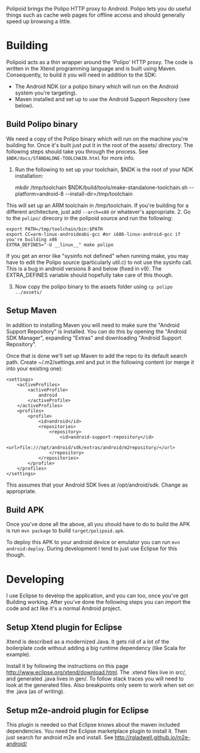 Polipoid brings the Polipo HTTP proxy to Android. Polipo lets you do useful things such as cache web pages for offline access and should generally speed up browsing a little.

Building
========

Polipoid acts as a thin wrapper around the 'Polipo' HTTP proxy. The code is written in the Xtend programming language and is built using Maven. Consequently, to build it you will need in addition to the SDK:

  - The Android NDK (or a polipo binary which will run on the Android system you're targeting).
  - Maven installed and set up to use the Android Support Repository (see below).

Build Polipo binary
-------------------

We need a copy of the Polipo binary which will run on the machine you're building for. Once it's built just put it in the root of the assets/ directory. The following steps should take you through the process. See `$NDK/docs/STANDALONE-TOOLCHAIN.html` for more info.

1. Run the following to set up your toolchain, $NDK is the root of your NDK installation:

    mkdir /tmp/toolchain
    $NDK/build/tools/make-standalone-toolchain.sh --platform=android-8 --install-dir=/tmp/toolchain

This will set up an ARM toolchain in /tmp/toolchain. If you're building for a different architecture, just add `--arch=x86` or whatever's appropriate.
2. Go to the `polipo/` direcory in the polipoid source and run the following:

    export PATH=/tmp/toolchain/bin:$PATH
    export CC=arm-linux-androideabi-gcc #or i686-linux-android-gcc if you're building x86
    EXTRA_DEFINES="-U __linux__" make polipo

If you get an error like "sysinfo not defined" when running make, you may have to edit the Polipo source (particularly util.c) to not use the sysinfo call. This is a bug in android versions 8 and below (fixed in v9). The EXTRA_DEFINES variable should hopefully take care of this though.

3. Now copy the polipo binary to the assets folder using `cp polipo ../assets/`

Setup Maven
-----------
In addition to installing Maven you will need to make sure the "Android Support Repository" is installed. You can do this by opening the "Android SDK Manager", expanding "Extras" and downloading "Android Support Repository".

Once that is done we'll set up Maven to add the repo to its default search path. Create ~/.m2/settings.xml and put in the following content (or merge it into your existing one):

    <settings>
        <activeProfiles>
            <activeProfile>
                android
            </activeProfile>
        </activeProfiles>
        <profiles>
            <profile>
                <id>android</id>
                <repositories>
                    <repository>
                        <id>android-support-repository</id>
                        <url>file:///opt/android/sdk/extras/android/m2repository/</url>
                    </repository>
                </repositories>
            </profile>
        </profiles>
    </settings>

This assumes that your Android SDK lives at /opt/android/sdk. Change as appropriate.

Build APK
---------
Once you've done all the above, all you should have to do to build the APK is run `mvn package` to build `target/polipoid.apk`.

To deploy this APK to your android device or emulator you can run `mvn android:deploy`. During development I tend to just use Eclipse for this though.


Developing
==========

I use Eclipse to develop the application, and you can too, once you've got Building working. After you've done the following steps you can import the code and act like it's a normal Android project.

Setup Xtend plugin for Eclipse
------------------------------

Xtend is described as a modernized Java. It gets rid of a lot of the boilerplate code without adding a big runtime dependency (like Scala for example).

Install it by following the instructions on this page http://www.eclipse.org/xtend/download.html. The .xtend files live in src/, and generated .java lives in gen/. To follow stack traces you will need to look at the generated files. Also breakpoints only seem to work when set on the .java (as of writing).

Setup m2e-android plugin for Eclipse
------------------------------

This plugin is needed so that Eclipse knows about the maven included dependencies. You need the Eclipse marketplace plugin to install it. Then just search for android m2e and install. See http://rgladwell.github.io/m2e-android/
